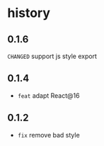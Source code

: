 # history
## 0.1.6
`CHANGED` support js style export

## 0.1.4

* `feat` adapt React@16

## 0.1.2

* `fix` remove bad style